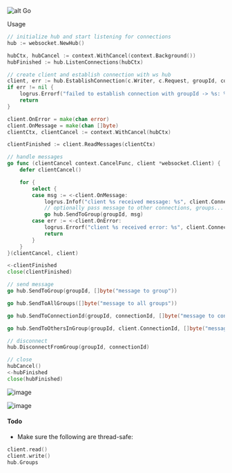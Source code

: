 ![alt Go](https://img.shields.io/github/go-mod/go-version/gobackpack/websocket)

Usage

```go
// initialize hub and start listening for connections
hub := websocket.NewHub()

hubCtx, hubCancel := context.WithCancel(context.Background())
hubFinished := hub.ListenConnections(hubCtx)

// create client and establish connection with ws hub
client, err := hub.EstablishConnection(c.Writer, c.Request, groupId, connId)
if err != nil {
    logrus.Errorf("failed to establish connection with groupId -> %s: %s", groupId, err)
    return
}

client.OnError = make(chan error)
client.OnMessage = make(chan []byte)
clientCtx, clientCancel := context.WithCancel(hubCtx)

clientFinished := client.ReadMessages(clientCtx)

// handle messages
go func (clientCancel context.CancelFunc, client *websocket.Client) {
    defer clientCancel()

    for {
        select {
        case msg := <-client.OnMessage:
            logrus.Infof("client %s received message: %s", client.ConnectionId, msg)
            // optionally pass message to other connections, groups...
            go hub.SendToGroup(groupId, msg)
        case err := <-client.OnError:
            logrus.Errorf("client %s received error: %s", client.ConnectionId, err)
            return
        }
    }
}(clientCancel, client)

<-clientFinished
close(clientFinished)

// send message
go hub.SendToGroup(groupId, []byte("message to group"))

go hub.SendToAllGroups([]byte("message to all groups"))

go hub.SendToConnectionId(groupId, connectionId, []byte("message to connection"))

go hub.SendToOthersInGroup(groupId, client.ConnectionId, []byte("message to all connections from my group except myself"))

// disconnect
hub.DisconnectFromGroup(groupId, connectionId)

// close
hubCancel()
<-hubFinished
close(hubFinished)
```

![image](https://user-images.githubusercontent.com/8428635/119730949-a181f880-be76-11eb-9dcd-f4952342f3b8.png)

![image](https://user-images.githubusercontent.com/8428635/119730888-8adba180-be76-11eb-8f29-019cd7d42792.png)

#### Todo

* Make sure the following are thread-safe:

```go
client.read()
client.write()
hub.Groups
```
